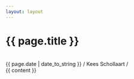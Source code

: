 ```yaml
---
layout: layout
--- 
```

           
<div id="homebutton">
    <a href="/"><span class="glyphicon glyphicon-chevron-left"></span></a>
</div> 

<h1>{{ page.title }}</h1>

<br/>
<div class="subtitle">
{{ page.date | date_to_string }}
<span>/</span>
Kees Schollaart
<span>/</span>
<a href="https://nl.linkedin.com/in/keesschollaart" target="_blank"><i class="fa fa-linkedin-square"></i></a>
<a href="https://github.com/keesschollaart81" target="_blank"><i class="fa fa-github-square"></i></a>
<a href="https://twitter.com/keesschollaart" target="_blank"><i class="fa fa-twitter-square"></i></a>
<a href="http://www.emailmeform.com/builder/form/6cNG0B3bIfEp232ftoKR2zO7" target="_blank"><i class="fa fa-envelope-square"></i></a>
</div>

<div id="postBody">
{{ content }}
  
<div id="disqus_thread"></div>
<script>

    var disqus_developer = 1;

    var disqus_config = function () { 
        this.page.identifier = '{{page.title}}';
    };

    (function () { // DON'T EDIT BELOW THIS LINE
        var d = document, s = d.createElement('script');

        s.src = '//caseschollaartnet.disqus.com/embed.js';

        s.setAttribute('data-timestamp', +new Date());
        (d.head || d.body).appendChild(s);
    })();
</script> 
</div>